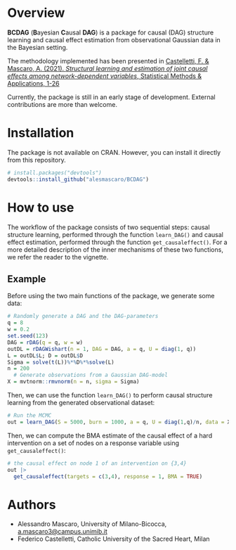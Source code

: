
# Overview

**BCDAG** (**B**ayesian **C**ausal **DAG**) is a package for causal (DAG) structure learning and causal effect estimation from observational Gaussian data in the Bayesian setting.

The methodology implemented has been presented in [Castelletti, F. \& Mascaro, A. (2021). *Structural learning and estimation of joint causal effects among network-dependent variables*, Statistical Methods \& Applications, 1-26](https://link.springer.com/article/10.1007/s10260-021-00579-1)

Currently, the package is still in an early stage of development. External contributions are more than welcome. 

# Installation

The package is not available on CRAN. However, you can install it directly from this repository.

``` r
# install.packages("devtools")
devtools::install_github("alesmascaro/BCDAG")
```

# How to use

The workflow of the package consists of two sequential steps: causal structure learning, performed through the function `learn_DAG()` and causal effect estimation, performed through the function `get_causaleffect()`. For a more detailed description of the inner mechanisms of these two functions, we refer the reader to the vignette.

## Example

Before using the two main functions of the package, we generate some data:

``` r
# Randomly generate a DAG and the DAG-parameters
q = 8
w = 0.2
set.seed(123)
DAG = rDAG(q = q, w = w)
outDL = rDAGWishart(n = 1, DAG = DAG, a = q, U = diag(1, q))
L = outDL$L; D = outDL$D
Sigma = solve(t(L))%*%D%*%solve(L)
n = 200
  # Generate observations from a Gaussian DAG-model
X = mvtnorm::rmvnorm(n = n, sigma = Sigma)
```

Then, we can use the function `learn_DAG()` to perform causal structure learning from the generated observational dataset:

``` r
# Run the MCMC
out = learn_DAG(S = 5000, burn = 1000, a = q, U = diag(1,q)/n, data = X, w = w)
```
Then, we can compute the BMA estimate of the causal effect of a hard intervention on a set of nodes on a response variable using `get_causaleffect()`:

``` r
# the causal effect on node 1 of an intervention on {3,4}
out |>
  get_causaleffect(targets = c(3,4), response = 1, BMA = TRUE)
```

# Authors

- Alessandro Mascaro, University of Milano-Bicocca, a.mascaro3@campus.unimib.it
- Federico Castelletti, Catholic University of the Sacred Heart, Milan


